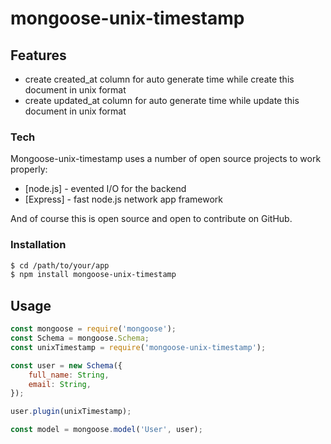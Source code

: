 # mongoose-unix-timestamp

## Features
  - create created_at column for auto generate time while create this document in unix format
  - create updated_at column for auto generate time while update this document in unix format

### Tech

Mongoose-unix-timestamp uses a number of open source projects to work properly:
* [node.js] - evented I/O for the backend
* [Express] - fast node.js network app framework

And of course this is open source and open to contribute on GitHub.

### Installation

```sh
$ cd /path/to/your/app
$ npm install mongoose-unix-timestamp
```
## Usage
```js
const mongoose = require('mongoose');
const Schema = mongoose.Schema;
const unixTimestamp = require('mongoose-unix-timestamp');

const user = new Schema({
	full_name: String,
	email: String,
});

user.plugin(unixTimestamp);

const model = mongoose.model('User', user);
```
